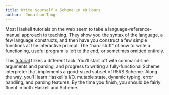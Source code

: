 ```yaml
---
title: Write yourself a Scheme in 48 Hours
author:  Jonathan Tang
---
```


Most Haskell tutorials on the web seem to take a language-reference-manual approach to teaching. They show you the syntax of the language, a few language constructs, and then have you construct a few simple functions at the interactive prompt. The "hard stuff" of how to write a functioning, useful program is left to the end, or sometimes omitted entirely.

This [tutorial](http://en.wikibooks.org/wiki/Write_Yourself_a_Scheme_in_48_Hours) takes a different tack. You'll start off with command-line arguments and parsing, and progress to writing a fully-functional Scheme interpreter that implements a good-sized subset of R5RS Scheme. Along the way, you'll learn Haskell's I/O, mutable state, dynamic typing, error handling, and parsing features. By the time you finish, you should be fairly fluent in both Haskell and Scheme.
